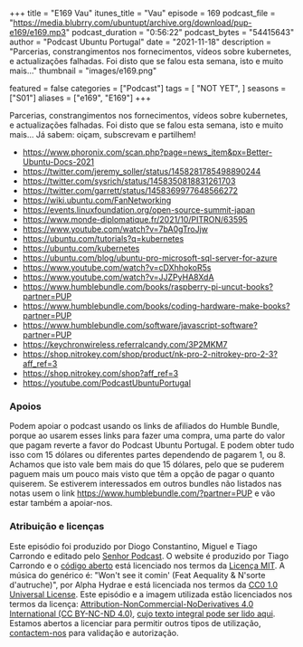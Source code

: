 +++
title = "E169 Vau"
itunes_title = "Vau"
episode = 169
podcast_file = "https://media.blubrry.com/ubuntupt/archive.org/download/pup-e169/e169.mp3"
podcast_duration = "0:56:22"
podcast_bytes = "54415643"
author = "Podcast Ubuntu Portugal"
date = "2021-11-18"
description = "Parcerias, constrangimentos nos fornecimentos, vídeos sobre kubernetes, e actualizações falhadas. Foi disto que se falou esta semana, isto e muito mais…"
thumbnail = "images/e169.png"

featured = false
categories = ["Podcast"]
tags = [
  "NOT YET",
]
seasons = ["S01"]
aliases = ["e169", "E169"]
+++

Parcerias, constrangimentos nos fornecimentos, vídeos sobre kubernetes, e actualizações falhadas. Foi disto que se falou esta semana, isto e muito mais…
Já sabem: oiçam, subscrevam e partilhem!

* https://www.phoronix.com/scan.php?page=news_item&px=Better-Ubuntu-Docs-2021
* https://twitter.com/jeremy_soller/status/1458281785498890244
* https://twitter.com/sysrich/status/1458350818831261703
* https://twitter.com/garrett/status/1458369977648566272
* https://wiki.ubuntu.com/FanNetworking
* https://events.linuxfoundation.org/open-source-summit-japan
* https://www.monde-diplomatique.fr/2021/10/PITRON/63595
* https://www.youtube.com/watch?v=7bA0gTroJjw
* https://ubuntu.com/tutorials?q=kubernetes
* https://ubuntu.com/kubernetes
* https://ubuntu.com/blog/ubuntu-pro-microsoft-sql-server-for-azure
* https://www.youtube.com/watch?v=cDXhhokoR5s
* https://www.youtube.com/watch?v=JJZPyHA8XdA
* https://www.humblebundle.com/books/raspberry-pi-uncut-books?partner=PUP
* https://www.humblebundle.com/books/coding-hardware-make-books?partner=PUP
* https://www.humblebundle.com/software/javascript-software?partner=PUP
* https://keychronwireless.referralcandy.com/3P2MKM7
* https://shop.nitrokey.com/shop/product/nk-pro-2-nitrokey-pro-2-3?aff_ref=3
* https://shop.nitrokey.com/shop?aff_ref=3
* https://youtube.com/PodcastUbuntuPortugal


### Apoios
Podem apoiar o podcast usando os links de afiliados do Humble Bundle, porque ao usarem esses links para fazer uma compra, uma parte do valor que pagam reverte a favor do Podcast Ubuntu Portugal.
E podem obter tudo isso com 15 dólares ou diferentes partes dependendo de pagarem 1, ou 8.
Achamos que isto vale bem mais do que 15 dólares, pelo que se puderem paguem mais um pouco mais visto que têm a opção de pagar o quanto quiserem.
Se estiverem interessados em outros bundles não listados nas notas usem o link https://www.humblebundle.com/?partner=PUP e vão estar também a apoiar-nos.

### Atribuição e licenças
Este episódio foi produzido por Diogo Constantino, Miguel e Tiago Carrondo e editado pelo [Senhor Podcast](https://senhorpodcast.pt/).
O website é produzido por Tiago Carrondo e o [código aberto](https://gitlab.com/podcastubuntuportugal/website) está licenciado nos termos da [Licença MIT](https://gitlab.com/podcastubuntuportugal/website/main/LICENSE).
A música do genérico é: "Won't see it comin' (Feat Aequality & N'sorte d'autruche)", por Alpha Hydrae e está licenciada nos termos da [CC0 1.0 Universal License](https://creativecommons.org/publicdomain/zero/1.0/).
Este episódio e a imagem utilizada estão licenciados nos termos da licença: [Attribution-NonCommercial-NoDerivatives 4.0 International (CC BY-NC-ND 4.0)](https://creativecommons.org/licenses/by-nc-nd/4.0/), [cujo texto integral pode ser lido aqui](https://creativecommons.org/licenses/by-nc-nd/4.0/legalcode). Estamos abertos a licenciar para permitir outros tipos de utilização, [contactem-nos](https://podcastubuntuportugal.org/contactos) para validação e autorização.


